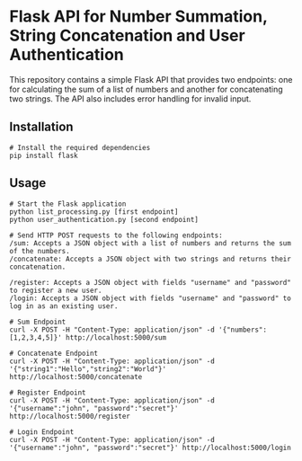 # Flask API for Number Summation, String Concatenation and User Authentication

This repository contains a simple Flask API that provides two endpoints: one for calculating the sum of a list of numbers and another for concatenating two strings. The API also includes error handling for invalid input.

## Installation

```shell
# Install the required dependencies
pip install flask
```
## Usage

```shell
# Start the Flask application
python list_processing.py [first endpoint]
python user_authentication.py [second endpoint]

# Send HTTP POST requests to the following endpoints:
/sum: Accepts a JSON object with a list of numbers and returns the sum of the numbers.
/concatenate: Accepts a JSON object with two strings and returns their concatenation.
    
/register: Accepts a JSON object with fields "username" and "password" to register a new user.
/login: Accepts a JSON object with fields "username" and "password" to log in as an existing user.

# Sum Endpoint
curl -X POST -H "Content-Type: application/json" -d '{"numbers":[1,2,3,4,5]}' http://localhost:5000/sum

# Concatenate Endpoint
curl -X POST -H "Content-Type: application/json" -d '{"string1":"Hello","string2":"World"}' http://localhost:5000/concatenate

# Register Endpoint
curl -X POST -H "Content-Type: application/json" -d '{"username":"john", "password":"secret"}' http://localhost:5000/register

# Login Endpoint
curl -X POST -H "Content-Type: application/json" -d '{"username":"john", "password":"secret"}' http://localhost:5000/login
